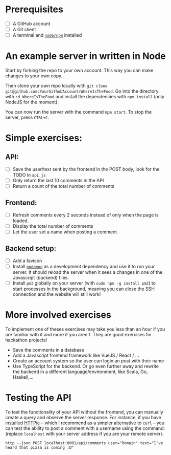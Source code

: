 # Prerequisites
- [ ] A GitHub account
- [ ] A Git client
- [ ] A terminal and [`node/npm`](https://www.npmjs.com/get-npm) installed

# An example server in written in Node
Start by forking the repo to your own account. This way you can make changes to your own copy.

Then clone your _own_ repo locally with `git clone git@github.com:YourGithubAccount/WhereIsTheFood`. Go into the directory with `cd WhereIsTheFood` and install the dependencies with `npm install` (only NodeJS for the moment).

You can now run the server with the command `npm start`. To stop the server, press `CTRL+C`.

# Simple exercises:
## API:
- [ ] Save the user/text sent by the frontend in the POST body, look for the TODO in `api.js`
- [ ] Only return the last 10 comments in the API
- [ ] Return a count of the total number of comments

## Frontend:
- [ ] Refresh comments every 2 seconds instead of only when the page is loaded.
- [ ] Display the total number of comments
- [ ] Let the user set a name when posting a comment

## Backend setup:
- [ ] Add a favicon
- [ ] Install [`nodemon`](https://github.com/remy/nodemon#nodemon) as a development dependency and use it to run your server. It should reload the server when it sees a changes in one of the Javascript (backend) files.
- [ ] Install `pm2` globally on your server (with `sudo npm -g install pm2`) to start processes in the background, meaning you can close the SSH connection and the website will still work!

# More involved exercises
To implement one of theses exercises may take you less than an hour if you are familiar with it and more if you aren't. They are good exercises for hackathon projects!

- Save the comments in a database
- Add a Javascript frontend framework like VueJS / React / ...
- Create an account system so the user can login an post with their name
- Use TypeScript for the backend. Or go even further away and rewrite the backend in a different language/environment, like Scala, Go, Haskell,...

# Testing the API

To test the functionality of your API without the frontend, you can manually create a query and observe the server response. For instance, if you have installed [HTTPie](https://httpie.org/) – which I recommend as a simpler alternative to `curl` – you can test the ability to post a comment with a username using the command: (replace `localhost` with your server address if you are your remote server).

```
http --json POST localhost:8001/api/comments user="Romain" text="I've heard that pizza is coming :D"
```
